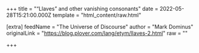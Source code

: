 
+++
title = "“Llaves” and other vanishing consonants"
date = 2022-05-28T15:21:00.000Z
template = "html_content/raw.html"

[extra]
feedName = "The Universe of Discourse"
author = "Mark Dominus"
originalLink = "https://blog.plover.com/lang/etym/llaves-2.html"
raw = ""

+++

